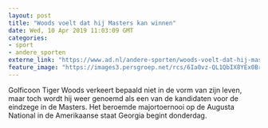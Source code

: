 ```yaml
---
layout: post
title: "Woods voelt dat hij Masters kan winnen"
date: Wed, 10 Apr 2019 11:03:09 GMT
categories: 
- sport 
- andere_sporten 
externe_link: "https://www.ad.nl/andere-sporten/woods-voelt-dat-hij-masters-kan-winnen~a2e71dd9/"
feature_image: "https://images3.persgroep.net/rcs/6Ia0vz-QL1QbIX8YEx0BrMb51Cs/diocontent/145199652/_fitwidth/400/?appId=21791a8992982cd8da851550a453bd7f&quality=0.7"
---
```


Golficoon Tiger Woods verkeert bepaald niet in de vorm van zijn leven, maar toch wordt hij weer genoemd als een van de kandidaten voor de eindzege in de Masters. Het beroemde majortoernooi op de Augusta National in de Amerikaanse staat Georgia begint donderdag.
